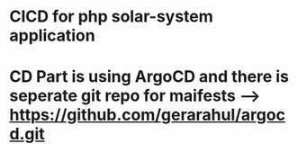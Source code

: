 # CICD for php solar-system application
# CD Part is using ArgoCD and there is seperate git repo for maifests --> https://github.com/gerarahul/argocd.git
